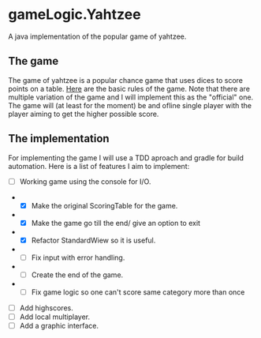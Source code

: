 # gameLogic.Yahtzee
A java implementation of the popular game of yahtzee.

## The game

The game of yahtzee is a popular chance game that uses dices to score points on a table.
[Here](https://en.wikipedia.org/wiki/gameLogic.Yahtzee) are the basic rules of the game. Note that there are multiple variation of the game and I will implement this as the "official" one.
The game will (at least for the moment) be and ofline single player with the player aiming to get the higher possible score.

## The implementation

For implementing the game I will use a TDD aproach and gradle for build automation.
Here is a list of features I aim to implement:

- [ ] Working game using the console for I/O.
- -[x] Make the original ScoringTable for the game.
- -[x] Make the game go till the end/ give an option to exit
- -[x] Refactor StandardWiew so it is useful.
- -[ ] Fix input with error handling.
- -[ ] Create the end of the game.
- -[ ] Fix game logic so one can't score same category more than once
- [ ] Add highscores.
- [ ] Add local multiplayer.
- [ ] Add a graphic interface.
